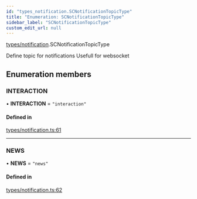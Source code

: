 ```yaml
---
id: "types_notification.SCNotificationTopicType"
title: "Enumeration: SCNotificationTopicType"
sidebar_label: "SCNotificationTopicType"
custom_edit_url: null
---
```


[types/notification](../modules/types_notification).SCNotificationTopicType

Define topic for notifications
Usefull for websocket

## Enumeration members

### INTERACTION

• **INTERACTION** = `"interaction"`

#### Defined in

[types/notification.ts:61](https://github.com/selfcommunity/community-ui/blob/80e4c04/packages/sc-core/src/types/notification.ts#L61)

___

### NEWS

• **NEWS** = `"news"`

#### Defined in

[types/notification.ts:62](https://github.com/selfcommunity/community-ui/blob/80e4c04/packages/sc-core/src/types/notification.ts#L62)

